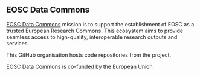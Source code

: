 ## EOSC Data Commons

[EOSC Data Commons](https://www.eosc-data-commons.eu/) mission is to support the establishment of EOSC as a trusted European Research Commons.
This ecosystem aims to provide seamless access to high-quality, interoperable research outputs and services. 

This GitHub organisation hosts code repositories from the project.

EOSC Data Commons is co-funded by the European Union

<!--

**Here are some ideas to get you started:**

🙋‍♀️ A short introduction - what is your organization all about?
🌈 Contribution guidelines - how can the community get involved?
👩‍💻 Useful resources - where can the community find your docs? Is there anything else the community should know?
🍿 Fun facts - what does your team eat for breakfast?
🧙 Remember, you can do mighty things with the power of [Markdown](https://docs.github.com/github/writing-on-github/getting-started-with-writing-and-formatting-on-github/basic-writing-and-formatting-syntax)
-->
